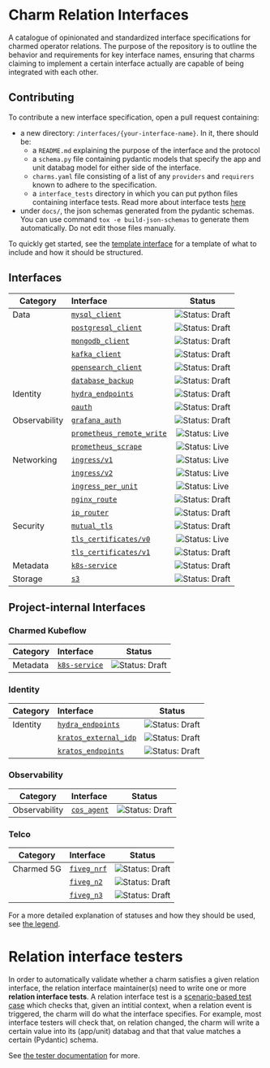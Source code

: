 # Charm Relation Interfaces

A catalogue of opinionated and standardized interface specifications for charmed operator relations. The purpose of the repository is to outline the behavior and requirements for key interface names, ensuring that charms claiming to implement a certain interface actually are capable of being integrated with each other.

## Contributing
To contribute a new interface specification, open a pull request containing:

- a new directory: `/interfaces/{your-interface-name}`. In it, there should be:
  - a `README.md` explaining the purpose of the interface and the protocol
  - a `schema.py` file containing pydantic models that specify the app and unit databag model for either side of the interface. 
  - `charms.yaml` file consisting of a list of any `providers` and `requirers` known to adhere to the specification.
  - a `interface_tests` directory in which you can put python files containing interface tests. Read more about interface tests [here](./README_INTERFACE_TESTS.md)
- under `docs/`, the json schemas generated from the pydantic schemas. You can use command `tox -e build-json-schemas` to generate them automatically. Do not edit those files manually.

To quickly get started, see the [template interface](https://github.com/canonical/charm-relation-interfaces/tree/main/interfaces/__template__/v0) for a template of what to include and how it should be structured. 


## Interfaces

| Category      | Interface                                                                    |                                Status                                 |
|---------------|:-----------------------------------------------------------------------------|:---------------------------------------------------------------------:|
| Data          | [`mysql_client`](interfaces/mysql_client/v0/README.md)                       |  ![Status: Draft](https://img.shields.io/badge/Status-Draft-orange)   |
|               | [`postgresql_client`](interfaces/postgresql_client/v0/README.md)             |  ![Status: Draft](https://img.shields.io/badge/Status-Draft-orange)   |
|               | [`mongodb_client`](interfaces/mongodb_client/v0/README.md)                   |  ![Status: Draft](https://img.shields.io/badge/Status-Draft-orange)   |
|               | [`kafka_client`](interfaces/kafka_client/v0/README.md)                       |  ![Status: Draft](https://img.shields.io/badge/Status-Draft-orange)   |
|               | [`opensearch_client`](interfaces/opensearch_client/v0/README.md)             |  ![Status: Draft](https://img.shields.io/badge/Status-Draft-orange)   |
|               | [`database_backup`](interfaces/database_backup/v0/README.md)                 |  ![Status: Draft](https://img.shields.io/badge/Status-Draft-orange)   |
| Identity      | [`hydra_endpoints`](interfaces/hydra_endpoints/v0/README.md)                 |  ![Status: Draft](https://img.shields.io/badge/Status-Draft-orange)   |
|               | [`oauth`](interfaces/oauth/v0/README.md)                                     |  ![Status: Draft](https://img.shields.io/badge/Status-Draft-orange)   |
| Observability | [`grafana_auth`](interfaces/grafana_auth/v0/README.md)                       |  ![Status: Draft](https://img.shields.io/badge/Status-Draft-orange)   |
|               | [`prometheus_remote_write`](interfaces/prometheus_remote_write/v0/README.md) |  ![Status: Live](https://img.shields.io/badge/Status-Live-darkgreen)  |
|               | [`prometheus_scrape`](interfaces/prometheus_scrape/v0/README.md)             |  ![Status: Live](https://img.shields.io/badge/Status-Live-darkgreen)  |
| Networking    | [`ingress/v1`](interfaces/ingress/v1/README.md)                              |  ![Status: Live](https://img.shields.io/badge/Status-Live-darkgreen)  |
|               | [`ingress/v2`](interfaces/ingress/v2/README.md)                              |  ![Status: Live](https://img.shields.io/badge/Status-Draft-orange)    |
|               | [`ingress_per_unit`](interfaces/ingress_per_unit/v0/README.md)               |  ![Status: Live](https://img.shields.io/badge/Status-Live-darkgreen)  |
|               | [`nginx_route`](interfaces/nginx_route/v0/README.md)                         | ![Status: Draft](https://img.shields.io/badge/Status-Draft-darkgreen) |
|               | [`ip_router`](interfaces/ip_router/v0/README.md)                             | ![Status: Draft](https://img.shields.io/badge/Status-Draft-darkgreen) |
| Security      | [`mutual_tls`](interfaces/mutual_tls/v0/README.md)                           |  ![Status: Draft](https://img.shields.io/badge/Status-Draft-orange)   |
|               | [`tls_certificates/v0`](interfaces/tls_certificates/v0/README.md)            |  ![Status: Live](https://img.shields.io/badge/Status-Live-darkgreen)  |
|               | [`tls_certificates/v1`](interfaces/tls_certificates/v1/README.md)            |  ![Status: Draft](https://img.shields.io/badge/Status-Draft-orange)   |
| Metadata      | [`k8s-service`](interfaces/k8s-service/v0/README.md)                         |  ![Status: Draft](https://img.shields.io/badge/Status-Draft-orange)   |
| Storage       | [`s3`](interfaces/s3/v0/README.md)                                           |  ![Status: Draft](https://img.shields.io/badge/Status-Draft-orange)   |

## Project-internal Interfaces

### Charmed Kubeflow

| Category      | Interface                                                                    |                               Status                                |
|---------------|:-----------------------------------------------------------------------------|:-------------------------------------------------------------------:|
| Metadata      | [`k8s-service`](interfaces/k8s-service/v0/README.md)                         | ![Status: Draft](https://img.shields.io/badge/Status-Draft-orange)  |

### Identity

| Category      | Interface                                                            |                               Status                                |
|---------------|:---------------------------------------------------------------------|:-------------------------------------------------------------------:|
| Identity      | [`hydra_endpoints`](interfaces/hydra_endpoints/v0/README.md)         | ![Status: Draft](https://img.shields.io/badge/Status-Draft-orange)  |
|               | [`kratos_external_idp`](interfaces/kratos_external_idp/v0/README.md) | ![Status: Draft](https://img.shields.io/badge/Status-Draft-orange)  |
|               | [`kratos_endpoints`](interfaces/kratos_endpoints/v0/README.md)       | ![Status: Draft](https://img.shields.io/badge/Status-Draft-orange)  |

### Observability


| Category      | Interface                                                            |                               Status                                |
|---------------|:---------------------------------------------------------------------|:-------------------------------------------------------------------:|
| Observability | [`cos_agent`](interfaces/cos_agent/v0/README.md)                     | ![Status: Draft](https://img.shields.io/badge/Status-Draft-orange)  |

### Telco

| Category   | Interface                                        |                               Status                                |
|------------|:-------------------------------------------------|:-------------------------------------------------------------------:|
| Charmed 5G | [`fiveg_nrf`](interfaces/fiveg_nrf/v0/README.md) | ![Status: Draft](https://img.shields.io/badge/Status-Draft-orange)  |
| | [`fiveg_n2`](interfaces/fiveg_n2/v0/README.md) | ![Status: Draft](https://img.shields.io/badge/Status-Draft-orange)  |
| | [`fiveg_n3`](interfaces/fiveg_n3/v0/README.md)   | ![Status: Draft](https://img.shields.io/badge/Status-Draft-orange)  |

For a more detailed explanation of statuses and how they should be used, see [the legend](https://github.com/canonical/charm-relation-interfaces/blob/main/LEGEND.md).


# Relation interface testers

In order to automatically validate whether a charm satisfies a given relation interface, the relation interface maintainer(s) need to write one or more **relation interface tests**. A relation interface test is a [scenario-based test case](https://github.com/canonical/ops-scenario) which checks that, given an intitial context, when a relation event is triggered, the charm will do what the interface specifies. For example, most interface testers will check that, on relation changed, the charm will write a certain value into its (app/unit) databag and that that value matches a certain (Pydantic) schema.

See [the tester documentation](https://github.com/canonical/interface-tester-pytest) for more.
